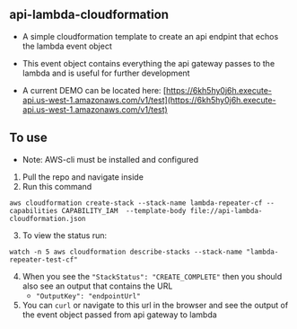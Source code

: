 ## api-lambda-cloudformation

- A simple cloudformation template to create an api endpint that echos the lambda event object
- This event object contains everything the api gateway passes to the lambda and is useful for further development

- A current DEMO can be located here: [https://6kh5hy0j6h.execute-api.us-west-1.amazonaws.com/v1/test](https://6kh5hy0j6h.execute-api.us-west-1.amazonaws.com/v1/test)

## To use

- Note: AWS-cli must be installed and configured

1. Pull the repo and navigate inside
1. Run this command

```
aws cloudformation create-stack --stack-name lambda-repeater-cf --capabilities CAPABILITY_IAM  --template-body file://api-lambda-cloudformation.json
```

3. To view the status run:

```
watch -n 5 aws cloudformation describe-stacks --stack-name "lambda-repeater-test-cf"
```

4. When you see the `"StackStatus": "CREATE_COMPLETE"` then you should also see an output that contains the URL
   - `"OutputKey": "endpointUrl"`
5. You can ```curl``` or navigate to this url in the browser and see the output of the event object passed from api gateway to lambda

